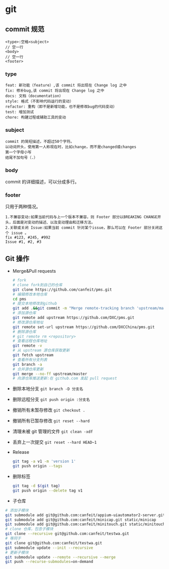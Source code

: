 # git

## commit 规范

```text
<type>:空格<subject>
// 空一行
<body>
// 空一行
<footer>
```

### type

```text
feat: 新功能（feature）,该 commit 将出现在 Change log 之中
fix: 修补bug,该 commit 将出现在 Change log 之中
docs: 文档（documentation）
style: 格式（不影响代码运行的变动）
refactor: 重构（即不是新增功能，也不是修改bug的代码变动）
test: 增加测试
chore: 构建过程或辅助工具的变动
```

### subject

```text
commit 的简短描述，不超过50个字符。
以动词开头，使用第一人称现在时，比如change，而不是changed或changes
第一个字母小写
结尾不加句号（.）
```

### body

commit 的详细描述，可以分成多行。

### footer

只用于两种情况。

```text
1.不兼容变动:如果当前代码与上一个版本不兼容，则 Footer 部分以BREAKING CHANGE开头，后面是对变动的描述、以及变动理由和迁移方法。
2.关联或关闭 Issue:如果当前 commit 针对某个issue，那么可以在 Footer 部分关闭这个 issue 。
fix #123, #245, #992
Issue #1, #2, #3
```

## Git 操作

- Merge&Pull requests

  ```bash
  # fork
  # clone fork到自己的仓库
  git clone https://github.com/canfeit/pms.git
  # 编辑修改本地仓库
  cd pms
  # 提交本地修改到github
  git add .&&git commit -m "Merge remote-tracking branch 'upstream/master'"&&git push
  # 添加源仓库
  git remote add upstream https://github.com/DXC/pms.git
  # 修改源仓库地址
  git remote set-url upstream https://github.com/DXCChina/pms.git
  # 删除源仓库
  # git remote rm <repository>
  # 查看远程仓库地址
  git remote -v
  # 从 upstream 源仓库获取更新
  git fetch upstream
  # 查看所有分支列表
  git branch -a
  # 合并源仓库更新
  git merge --no-ff upstream/master
  # 向源仓库推送更新:在 github.com 发起 pull request
  ```

- 删除本地分支 `git branch -D 分支名`
- 删除远程分支 `git push origin :分支名`
- 撤销所有未暂存修改 `git checkout .`
- 撤销所有已暂存修改 `git reset --hard`
- 清理未被 git 管理的文件 `git clean -xdf`
- 丢弃上一次提交 `git reset --hard HEAD~1`
- Release

  ```bash
  git tag -a v1 -m 'version 1'
  git push origin --tags
  ```

- 删除标签

  ```bash
  git tag -d $(git tag)
  git push origin --delete tag v1
  ```

- 子仓库

```bash
# 添加子模块
git submodule add git@github.com:canfeit/appium-uiautomator2-server.git static/uiautomator2
git submodule add git@github.com:canfeit/minicap.git static/minicap
git submodule add git@github.com:canfeit/minitouch.git static/minitouch
# clone 仓库，包含子模块
git clone --recursive git@github.com:canfeit/testwa.git
# 等同于
git clone git@github.com:canfeit/testwa.git
git submodule update --init --recursive
# 更新子模块
git submodule update --remote --recursive --merge
git push --recurse-submodules=on-demand
```
